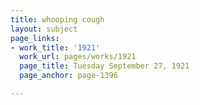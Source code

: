 ```yaml
---
title: whooping cough
layout: subject
page_links:
- work_title: '1921'
  work_url: pages/works/1921
  page_title: Tuesday September 27, 1921
  page_anchor: page-1396

---
```

